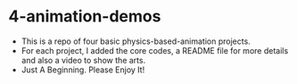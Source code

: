 # 4-animation-demos

* This is a repo of four basic physics-based-animation projects.
* For each project, I added the core codes, a README file for more details and also a video to show the arts.
* Just A Beginning. Please Enjoy It!
